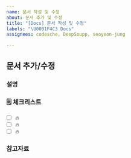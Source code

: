 ```yaml
---
name: 문서 작성 및 수정
about: 문서 추가 및 수정
title: "[Docs] 문서 작성 및 수정"
labels: "\U0001F4C3 Docs"
assignees: codesche, DeepSoupp, seoyeon-jung

---
```


## 문서 추가/수정

### 설명

<!-- 간단한 설명을 작성합니다. -->

### 🗒 체크리스트

- [ ] 🔥
- [ ] 🔥
- [ ] 🔥

### 참고자료

<!-- 참고할 정보나 링크를 작성합니다. -->
